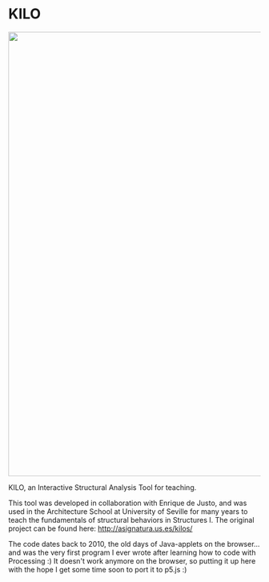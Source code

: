 # KILO

<p align="center">
<a href="http://asignatura.us.es/kilos/" target="_blank"><img width="888" src="kilo_original/banner.gif"></a>
</p>
KILO, an Interactive Structural Analysis Tool for teaching. 

This tool was developed in collaboration with Enrique de Justo, and was used in the Architecture School at University of Seville for many years to teach the fundamentals of structural behaviors in Structures I. The original project can be found here: http://asignatura.us.es/kilos/

The code dates back to 2010, the old days of Java-applets on the browser... and was the very first program I ever wrote after learning how to code with Processing :) It doesn't work anymore on the browser, so putting it up here with the hope I get some time soon to port it to p5.js :)

